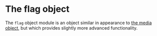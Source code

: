 # The flag object

The `flag` object module is an object similar in appearance to [the media
object](https://github.com/inuitcss/objects.media), but which provides slightly
more advanced functionality.
